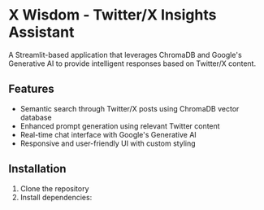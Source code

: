 # X Wisdom - Twitter/X Insights Assistant

A Streamlit-based application that leverages ChromaDB and Google's Generative AI to provide intelligent responses based on Twitter/X content.

## Features

- Semantic search through Twitter/X posts using ChromaDB vector database
- Enhanced prompt generation using relevant Twitter content
- Real-time chat interface with Google's Generative AI
- Responsive and user-friendly UI with custom styling

## Installation

1. Clone the repository
2. Install dependencies:
